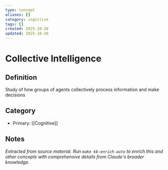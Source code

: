 ```yaml
---
type: concept
aliases: []
category: cognitive
tags: []
created: 2025-10-20
updated: 2025-10-20
---
```


# Collective Intelligence

## Definition

Study of how groups of agents collectively process information and make decisions

## Category

- Primary: [[Cognitive]]

## Notes

*Extracted from source material. Run `make kb-enrich-auto` to enrich this and other concepts with comprehensive details from Claude's broader knowledge.*

